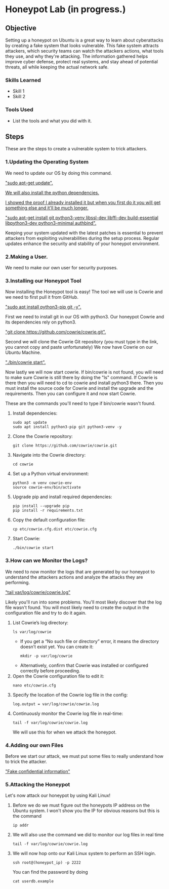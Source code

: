 # Honeypot Lab (in progress.)

## Objective

Setting up a honeypot on Ubuntu is a great way to learn about cyberattacks by creating a fake system that looks vulnerable. This fake system attracts attackers, which security teams can watch the attackers actions, what tools they use, and why they're attacking. The information gathered helps improve cyber defense, protect real systems, and stay ahead of potential threats, all while keeping the actual network safe. 

### Skills Learned


- Skill 1
- Skill 2

### Tools Used

- List the tools and what you did with it.

## Steps

These are the steps to create a vulnerable system to trick attackers.

### 1.Updating the Operating System
<p>
    We need to update our OS by doing this command. 
</p>
<div>
<a href="https://postimg.cc/v4Qh8FYx">
    <p>
    "sudo apt-get update".
    </p>
<div>
    <p>
    We will also install the python dependencies.
</p>
      <p>
        I showed the proof I already installed it but when you first do it you will get something else and it'll be much longer.
    </p>
<a href="https://postimg.cc/tZVwdQVC">
    <p>
    "sudo apt-get install git python3-venv libssl-dev libffi-dev build-essential libpython3-dev python3-minimal authbind".
    </p>
</a>
</div>
<p>
        Keeping your system updated with the latest patches is essential to prevent attackers from exploiting vulnerabilities during the setup process. Regular updates enhance the security and stability of your honeypot environment.
    </p>
</div>

### 2.Making a User.
<p>
    We need to make our own user for security purposes.
</p>

### 3.Installing our Honeypot Tool
<p>
   Now installing the Honeypot tool is easy! The tool we will use is Cowrie and we need to first pull it from GitHub.
</p>
<div>
<a href="https://postimg.cc/yJQh1WNR">
    <p>
    "sudo apt install python3-pip git -y".
    </p>
</a>
<p>
        First we need to install git in our OS with python3. Our honeypot Cowrie and its dependencies rely on python3. 
    </p>
</div>
<div>
<a href="https://postimg.cc/8JMZsrzj">
    <p>
    "git clone https://github.com/cowrie/cowrie.git".
    </p>
</a>
<p>
        Second we will clone the Cowrie Git repository (you must type in the link, you cannot copy and paste unfortunately) We now have Cowrie on our Ubuntu Machine. 
    </p>
</div>
<div>
<a href="https://postimg.cc/rzhBB9cy">
    <p>
    "./bin/cowrie start".
    </p>
</a>
<p>
        Now lastly we will now start cowrie. If bin/cowrie is not found, you will need to make sure Cowrie is still there by doing the "ls" command. If Cowrie is there then you will need to cd to cowrie and install python3 there. Then you must install the source code for Cowrie and install the upgrade and the requirements. Then you can configure it and now start Cowrie. 
    </p>
    <p>These are the commands you'll need to type if bin/cowrie wasn't found.</p>
    <ol>
  <li>
    Install dependencies:
    <pre><code>sudo apt update
sudo apt install python3-pip git python3-venv -y</code></pre>
  </li>
  <li>
    Clone the Cowrie repository:
    <pre><code>git clone https://github.com/cowrie/cowrie.git</code></pre>
  </li>
  <li>
    Navigate into the Cowrie directory:
    <pre><code>cd cowrie</code></pre>
  </li>
  <li>
    Set up a Python virtual environment:
    <pre><code>python3 -m venv cowrie-env
source cowrie-env/bin/activate</code></pre>
  </li>
  <li>
    Upgrade pip and install required dependencies:
    <pre><code>pip install --upgrade pip
pip install -r requirements.txt</code></pre>
  </li>
  <li>
    Copy the default configuration file:
    <pre><code>cp etc/cowrie.cfg.dist etc/cowrie.cfg</code></pre>
  </li>
  <li>
    Start Cowrie:
    <pre><code>./bin/cowrie start</code></pre>
  </li>
</ol>
</div>

### 3.How can we Monitor the Logs?
<p>
    We need to now monitor the logs that are generated by our honeypot to understand the attackers actions and analyze the attacks they are performing.
</p>
<div>
<a href="https://postimg.cc/LhMcLjZ9">
    <p>
    "tail var/log/cowrie/cowrie.log"
    </p>
</a>
<p>
       Likely you'll run into some problems. You'll most likely discover that the log file wasn't found. You will most likely need to create the output in the configuration file and try to do it again.
    </p>
<ol>
  <li>
    List Cowrie’s log directory:
    <pre><code>ls var/log/cowrie</code></pre>
    <ul>
      <li>
        If you get a “No such file or directory” error, it means the directory doesn’t exist yet. You can create it:
        <pre><code>mkdir -p var/log/cowrie</code></pre>
      </li>
      <li>
        Alternatively, confirm that Cowrie was installed or configured correctly before proceeding.
      </li>
    </ul>
  </li>
  <li>
    Open the Cowrie configuration file to edit it:
    <pre><code>nano etc/cowrie.cfg</code></pre>
  </li>
  <li>
    Specify the location of the Cowrie log file in the config:
    <pre><code>log.output = var/log/cowrie/cowrie.log</code></pre>
  </li>
  <li>
    Continuously monitor the Cowrie log file in real-time: 
    <pre><code>tail -f var/log/cowrie/cowrie.log</code></pre>
      We will use this for when we attack the honeypot.
  </li>
</ol>
</div>

### 4.Adding our own Files
<p>
    Before we start our attack, we must put some files to really understand how to trick the attacker.
</p>
<div>
<a href="https://postimg.cc/kRDCzb3Y">
    <p>
    "Fake confidential information"
    </p>
</a>

### 5.Attacking the Honeypot
<p>
    Let's now attack our honeypot by using Kali Linux! 
</p>
<ol>
    <li>
        Before we do we must figure out the honeypots IP address on the Ubuntu system. I won't show you the IP for obvious reasons but this is the command
        <pre><code>ip addr</code></pre>
    </li>
    <li>
        We will also use the command we did to monitor our log files in real time
        <pre><code>tail -f var/log/cowrie/cowrie.log</code></pre>
    </li>
    <li>
        We will now hop onto our Kali Linux system to perform an SSH login. 
        <pre><code>ssh root@(honeypot_ip) -p 2222</code></pre>
        You can find the password by doing <pre><code>cat userdb.example</code></pre>
    </li>
    
</ol>
